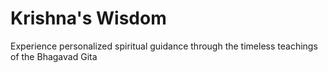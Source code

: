 # Krishna's Wisdom
 Experience personalized spiritual guidance through the timeless teachings of the Bhagavad Gita

